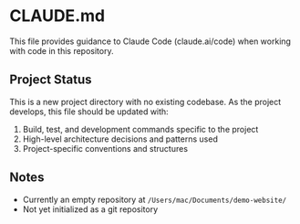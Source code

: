 # CLAUDE.md

This file provides guidance to Claude Code (claude.ai/code) when working with code in this repository.

## Project Status

This is a new project directory with no existing codebase. As the project develops, this file should be updated with:

1. Build, test, and development commands specific to the project
2. High-level architecture decisions and patterns used
3. Project-specific conventions and structures

## Notes

- Currently an empty repository at `/Users/mac/Documents/demo-website/`
- Not yet initialized as a git repository